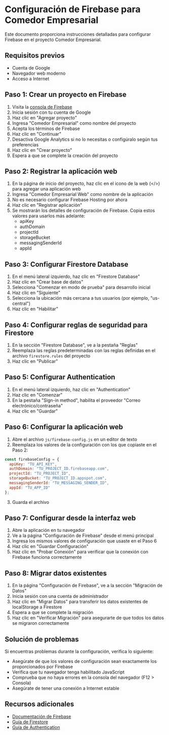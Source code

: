 # Configuración de Firebase para Comedor Empresarial

Este documento proporciona instrucciones detalladas para configurar Firebase en el proyecto Comedor Empresarial.

## Requisitos previos

- Cuenta de Google
- Navegador web moderno
- Acceso a Internet

## Paso 1: Crear un proyecto en Firebase

1. Visita la [consola de Firebase](https://console.firebase.google.com/)
2. Inicia sesión con tu cuenta de Google
3. Haz clic en "Agregar proyecto"
4. Ingresa "Comedor Empresarial" como nombre del proyecto
5. Acepta los términos de Firebase
6. Haz clic en "Continuar"
7. Desactiva Google Analytics si no lo necesitas o configúralo según tus preferencias
8. Haz clic en "Crear proyecto"
9. Espera a que se complete la creación del proyecto

## Paso 2: Registrar la aplicación web

1. En la página de inicio del proyecto, haz clic en el icono de la web (</>) para agregar una aplicación web
2. Ingresa "Comedor Empresarial Web" como nombre de la aplicación
3. No es necesario configurar Firebase Hosting por ahora
4. Haz clic en "Registrar aplicación"
5. Se mostrarán los detalles de configuración de Firebase. Copia estos valores para usarlos más adelante:
   - apiKey
   - authDomain
   - projectId
   - storageBucket
   - messagingSenderId
   - appId

## Paso 3: Configurar Firestore Database

1. En el menú lateral izquierdo, haz clic en "Firestore Database"
2. Haz clic en "Crear base de datos"
3. Selecciona "Comenzar en modo de prueba" para desarrollo inicial
4. Haz clic en "Siguiente"
5. Selecciona la ubicación más cercana a tus usuarios (por ejemplo, "us-central")
6. Haz clic en "Habilitar"

## Paso 4: Configurar reglas de seguridad para Firestore

1. En la sección "Firestore Database", ve a la pestaña "Reglas"
2. Reemplaza las reglas predeterminadas con las reglas definidas en el archivo `firestore.rules` del proyecto
3. Haz clic en "Publicar"

## Paso 5: Configurar Authentication

1. En el menú lateral izquierdo, haz clic en "Authentication"
2. Haz clic en "Comenzar"
3. En la pestaña "Sign-in method", habilita el proveedor "Correo electrónico/contraseña"
4. Haz clic en "Guardar"

## Paso 6: Configurar la aplicación web

1. Abre el archivo `js/firebase-config.js` en un editor de texto
2. Reemplaza los valores de la configuración con los que copiaste en el Paso 2:

```javascript
const firebaseConfig = {
  apiKey: "TU_API_KEY",
  authDomain: "TU_PROJECT_ID.firebaseapp.com",
  projectId: "TU_PROJECT_ID",
  storageBucket: "TU_PROJECT_ID.appspot.com",
  messagingSenderId: "TU_MESSAGING_SENDER_ID",
  appId: "TU_APP_ID"
};
```

3. Guarda el archivo

## Paso 7: Configurar desde la interfaz web

1. Abre la aplicación en tu navegador
2. Ve a la página "Configuración de Firebase" desde el menú principal
3. Ingresa los mismos valores de configuración que usaste en el Paso 6
4. Haz clic en "Guardar Configuración"
5. Haz clic en "Probar Conexión" para verificar que la conexión con Firebase funciona correctamente

## Paso 8: Migrar datos existentes

1. En la página "Configuración de Firebase", ve a la sección "Migración de Datos"
2. Inicia sesión con una cuenta de administrador
3. Haz clic en "Migrar Datos" para transferir los datos existentes de localStorage a Firestore
4. Espera a que se complete la migración
5. Haz clic en "Verificar Migración" para asegurarte de que todos los datos se migraron correctamente

## Solución de problemas

Si encuentras problemas durante la configuración, verifica lo siguiente:

- Asegúrate de que los valores de configuración sean exactamente los proporcionados por Firebase
- Verifica que tu navegador tenga habilitado JavaScript
- Comprueba que no haya errores en la consola del navegador (F12 > Consola)
- Asegúrate de tener una conexión a Internet estable

## Recursos adicionales

- [Documentación de Firebase](https://firebase.google.com/docs)
- [Guía de Firestore](https://firebase.google.com/docs/firestore)
- [Guía de Authentication](https://firebase.google.com/docs/auth)
